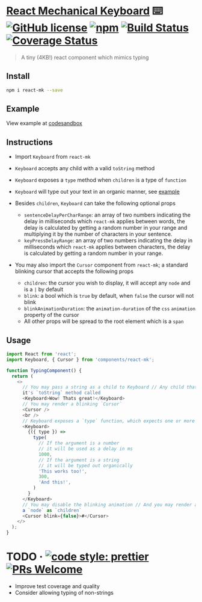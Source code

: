 # [React Mechanical Keyboard](https://github.com/typekev/react-mk) ⌨️ [![GitHub license](https://img.shields.io/badge/license-MIT-blue.svg)](https://github.com/typekev/react-mk/blob/master/LICENSE) [![npm](https://img.shields.io/npm/v/react-mk)](https://www.npmjs.com/package/react-mk) [![Build Status](https://travis-ci.org/typekev/react-mk.svg?branch=master)](https://travis-ci.org/typekev/react-mk) [![Coverage Status](https://coveralls.io/repos/github/typekev/react-mk/badge.svg?branch=master)](https://coveralls.io/github/typekev/react-mk?branch=master)

> A tiny (4KB!) react component which mimics typing

## Install

```sh
npm i react-mk --save
```

## Example

View example at [codesandbox](https://codesandbox.io/embed/react-mk-u6851)

## Instructions

- Import `Keyboard` from `react-mk`
- `Keyboard` accepts any child with a valid `toString` method
- `Keyboard` exposes a `type` method when `children` is a type of `function`
- `Keyboard` will type out your text in an organic manner, see [example](#example)
- Besides `children`, `Keyboard` can take the following optional props

  - `sentenceDelayPerCharRange`: an array of two numbers indicating the delay in milliseconds which `react-mk` applies between words, the delay is calculated by getting a random number in your range and multiplying it by the number of characters in your sentence.
  - `keyPressDelayRange`: an array of two numbers indicating the delay in milliseconds which `react-mk` applies between characters, the delay is calculated by getting a random number in your range.

- You may also import the `Cursor` component from `react-mk`; a standard blinking cursor that accepts the following props

  - `children`: the cursor you wish to display, it will accept any `node` and is a `|` by default
  - `blink`: a bool which is `true` by default, when `false` the cursor will not blink
  - `blinkAnimationDuration`: the `animation-duration` of the `css` `animation` property of the cursor
  - All other props will be spread to the root element which is a `span`

## Usage

```js
import React from 'react';
import Keyboard, { Cursor } from 'components/react-mk';

function TypingComponent() {
  return (
    <>
      // You may pass a string as a child to Keyboard // Any child that is not a function will have
      it's `toString` method called
      <Keyboard>Wow! Thats great!</Keyboard>
      // You may render a blinking `Cursor`
      <Cursor />
      <br />
      // Keyboard exposes a `type` function, which expects one or more arguments
      <Keyboard>
        {({ type }) =>
          type(
            // If the argument is a number
            // it will be used as a delay in ms
            1000,
            // If the argument is a string
            // it will be typed out organically
            'This works too!',
            300,
            'And this!',
          )
        }
      </Keyboard>
      // You may disable the blinking animation // And you may render any `Cursor` that you like by passing
      a `node` as `children`
      <Cursor blink={false}>#</Cursor>
    </>
  );
}
```

# TODO &middot; [![code style: prettier](https://img.shields.io/badge/code_style-prettier-ff69b4.svg?style=flat-square)](https://github.com/prettier/prettier) [![PRs Welcome](https://img.shields.io/badge/PRs-welcome-brightgreen.svg)](https://github.com/typekev/react-mk/pulls)

- Improve test coverage and quality
- Consider allowing typing of non-strings
